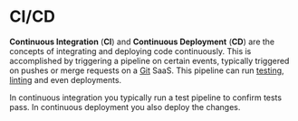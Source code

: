 # CI/CD

**Continuous Integration** (**CI**) and **Continuous Deployment** (**CD**) are
the concepts of integrating and deploying code continuously. This is
accomplished by triggering a pipeline on certain events, typically triggered on
pushes or merge requests on a [Git](./git) SaaS. This pipeline can run
[testing](../development/testing/README), [linting](../development/linting) and
even deployments.

In continuous integration you typically run a test pipeline to confirm tests
pass. In continuous deployment you also deploy the changes.
